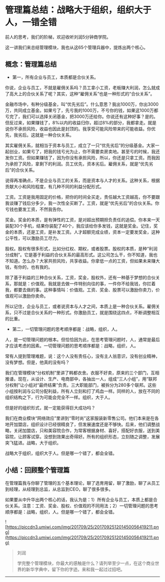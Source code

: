 # 管理篇总结：战略大于组织，组织大于人，一错全错

前人的思考，我们的阶梯，欢迎收听刘润5分钟商学院。

这一讲我们来总结管理模块，我也从这65个管理兵器中，提炼出两个核心。

## 概念：管理篇总结

* 第一，所有企业与员工，本质都是合伙关系。

你说，企业与员工，不就是雇佣关系吗？员工拿小工资，老板赚大利润，怎么就成了高大上的合伙关系了呢？其实，这种“雇佣关系”也是一种形式的“合伙关系”。

金融市场中，有种分级基金，叫“优先劣后”。什么意思？我出1000万，你出3000万，共同成立基金。如果亏了，先亏我的1000万，不亏你的钱，如果这1000万都亏完了，我们可以选择关闭基金，把3000万还给你。你说还有这种好事？是的。但反过来，如果赚钱了，8%以内的收益归你，超过8%的部分，我都拿走。就是说你不承担风险，收益也因此是封顶的。我享受可能风险带来的可能收益。你优先，我劣后。这就是一种合伙关系。

其实雇佣关系，就相当于资本与员工，成立了一只“优先劣后”的分级基金。大家一起创业，如果亏了，把我的钱亏光为止，你不需要卖房卖地。甚至亏的时候，我还发你工资。但如果赚钱了，因为你没有承担风险，所以，你还是只拿工资。而我因为承担了风险，拿剩下的利润。员工优先，资本劣后。雇佣关系，就是“优先劣后”的合伙关系。

说得再准确点，不是企业与员工的关系，而是资本与人才的关系。这种关系，根据贡献大小和风险程度，有几种不同的利益分配形式。

工资。工资是我用固定的价格，把你的时间全买走，责任越大工资越高，你不要跟我谈赚了钱后分多少，我一次性全买断了。工资，就是“优先劣后”的合伙关系。你亏钱也要发工资，不然我告你。

奖金。奖金的本质，是有弹性的工资，是对超出预期担负责任的追偿。你本来一天装配30个手机，结果你装配了40个，我应该给你多发钱，这就是奖金。记住，奖金的本质，还是工资，是补发工资。人才超额完成业绩，资本一定要发奖金，这种公平性，可以激励员工尽力。

股权。股权有很多形式，比如分红权、期权，或者股票。股权的本质，是种“利润分成制”。它是基于利益的合伙关系的最高形式。这公司怎么干，你不知道，我也不知道。怎么办？大家共担风险，共享收益。你拿低一点的工资，但如果未来赚大钱，有你的，也有我的。

除了基于利益的三种合伙关系，工资，奖金，股权外，还有一种基于梦想的合伙关系，那就是：价值观。我就是去做一件特别向往的事，一件你不给我钱，你拦着我，都要去做的事。这种事情叫：价值观。工资、奖金、股票可以激励你卖力，价值观可以激励你卖命。

所以记住，企业与员工，或者说资本与人才之间，本质上是一种合伙关系。雇佣关系，只不过是合伙关系的一种形式。你激励员工，就是围绕这四点，不断调整相互的比重。

* 第二，一切管理问题的思考顺序都是：战略，组织，人。

人，是一切管理问题的根本。但恰恰因为此，在思考管理问题时，人，通常是最后才应该考虑的因素。一切管理问题的思考顺序都是：战略，组织，人。

常有人提到管理难题，说：这个人没有责任心，没有主人翁意识，没有创业精神，没有梦想。但是，他真的没有吗？

我们在管理模块“分权机制”里讲了韩都衣舍。衣服不好卖，原来的三个部门，互相推诿。现在，从设计、生产、电商部中，各抽出一人，组成“三人小组”，用“联邦分权制”让小组对“最终结果”负责。三大职能部门，被拆分为280多个联邦。这些小组按利润与公司分配利益，所有人立刻和打了鸡血一样。同样的人，放在不同的组织结构之下，行为可能会完全不一样。组织，大于人。

但是好的组织形式，就一定能获得巨大成功吗？

我们在商业模块“网络效应”里讲到“零时尚”这家服装新零售公司。他们本来是在各地开加盟店，组织设计已经很精良了，但发展速度还是不够快。后来，他们调整战略，关闭加盟店，只和美容院合作，为常客根据身材、喜好，搭配好衣服，送到美容院，让顾客试穿。没想到效果出奇得好。所有的组织形态，立刻随之调整，发展突飞猛进。战略，大于组织。

战略大于组织，组织大于人。但是哪一个错了，都会全错。

## 小结：回顾整个管理篇

在管理篇我与你聊了管理的五个基本理论，聊了选育用留，聊了激励，聊了从员工到经理，从经理到总监，从总监到CEO，聊了很多很多。

如果要从中升华出两个核心的话，我认为是：1）所有企业与员工，本质上都是合伙关系。注意：工资、奖金、股权、价值观的不同用法；2）一切管理问题的思考顺序都是：战略，组织，人。但是哪一个错了，都会全错。

![https://piccdn3.umiwi.com/img/201709/25/201709251201450056419211.png](https://piccdn3.umiwi.com/img/201709/25/201709251201450056419211.png)

> 刘润
> 
> 学完整个管理模块，你最大的感触是什么？请列举至少一点，在这个商业世界的新华字典中，留下你的字迹。来和我一起过过招吧。

---
